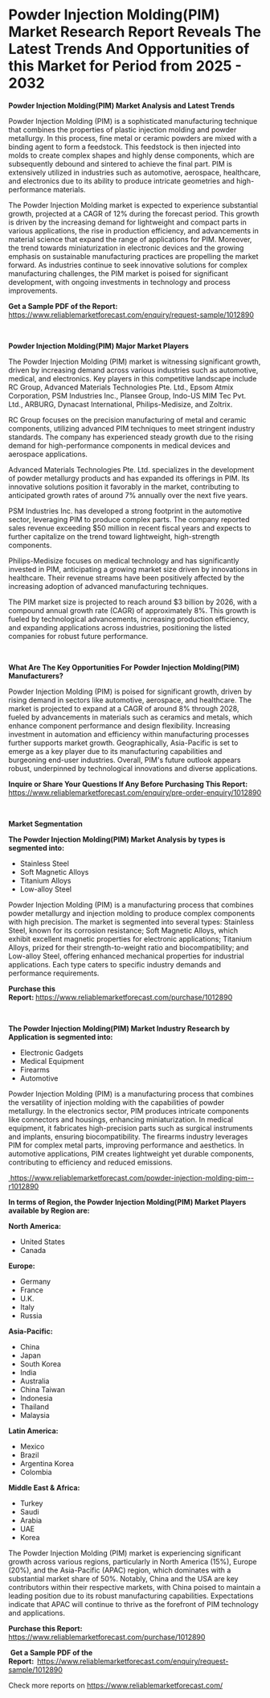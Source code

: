 <p><h1>Powder Injection Molding(PIM) Market Research Report Reveals The Latest Trends And Opportunities of this Market for Period from 2025 - 2032</h1></p><p><strong>Powder Injection Molding(PIM) Market Analysis and Latest Trends</strong></p>
<p><p>Powder Injection Molding (PIM) is a sophisticated manufacturing technique that combines the properties of plastic injection molding and powder metallurgy. In this process, fine metal or ceramic powders are mixed with a binding agent to form a feedstock. This feedstock is then injected into molds to create complex shapes and highly dense components, which are subsequently debound and sintered to achieve the final part. PIM is extensively utilized in industries such as automotive, aerospace, healthcare, and electronics due to its ability to produce intricate geometries and high-performance materials.</p><p>The Powder Injection Molding market is expected to experience substantial growth, projected at a CAGR of 12% during the forecast period. This growth is driven by the increasing demand for lightweight and compact parts in various applications, the rise in production efficiency, and advancements in material science that expand the range of applications for PIM. Moreover, the trend towards miniaturization in electronic devices and the growing emphasis on sustainable manufacturing practices are propelling the market forward. As industries continue to seek innovative solutions for complex manufacturing challenges, the PIM market is poised for significant development, with ongoing investments in technology and process improvements.</p></p>
<p><strong>Get a Sample PDF of the Report:&nbsp;</strong> <a href="https://www.reliablemarketforecast.com/enquiry/request-sample/1012890?utm_campaign=2124&utm_medium=2&utm_source=Github&utm_content=ia&utm_term=05022025&utm_id=powder-injection-moldingpim">https://www.reliablemarketforecast.com/enquiry/request-sample/1012890</a></p>
<p>&nbsp;</p>
<p><strong>Powder Injection Molding(PIM) Major Market Players</strong></p>
<p><p>The Powder Injection Molding (PIM) market is witnessing significant growth, driven by increasing demand across various industries such as automotive, medical, and electronics. Key players in this competitive landscape include RC Group, Advanced Materials Technologies Pte. Ltd., Epsom Atmix Corporation, PSM Industries Inc., Plansee Group, Indo-US MIM Tec Pvt. Ltd., ARBURG, Dynacast International, Philips-Medisize, and Zoltrix.</p><p>RC Group focuses on the precision manufacturing of metal and ceramic components, utilizing advanced PIM techniques to meet stringent industry standards. The company has experienced steady growth due to the rising demand for high-performance components in medical devices and aerospace applications.</p><p>Advanced Materials Technologies Pte. Ltd. specializes in the development of powder metallurgy products and has expanded its offerings in PIM. Its innovative solutions position it favorably in the market, contributing to anticipated growth rates of around 7% annually over the next five years.</p><p>PSM Industries Inc. has developed a strong footprint in the automotive sector, leveraging PIM to produce complex parts. The company reported sales revenue exceeding $50 million in recent fiscal years and expects to further capitalize on the trend toward lightweight, high-strength components.</p><p>Philips-Medisize focuses on medical technology and has significantly invested in PIM, anticipating a growing market size driven by innovations in healthcare. Their revenue streams have been positively affected by the increasing adoption of advanced manufacturing techniques.</p><p>The PIM market size is projected to reach around $3 billion by 2026, with a compound annual growth rate (CAGR) of approximately 8%. This growth is fueled by technological advancements, increasing production efficiency, and expanding applications across industries, positioning the listed companies for robust future performance.</p></p>
<p>&nbsp;</p>
<p><strong>What Are The Key Opportunities For Powder Injection Molding(PIM) Manufacturers?</strong></p>
<p><p>Powder Injection Molding (PIM) is poised for significant growth, driven by rising demand in sectors like automotive, aerospace, and healthcare. The market is projected to expand at a CAGR of around 8% through 2028, fueled by advancements in materials such as ceramics and metals, which enhance component performance and design flexibility. Increasing investment in automation and efficiency within manufacturing processes further supports market growth. Geographically, Asia-Pacific is set to emerge as a key player due to its manufacturing capabilities and burgeoning end-user industries. Overall, PIM's future outlook appears robust, underpinned by technological innovations and diverse applications.</p></p>
<p><strong>Inquire or Share Your Questions If Any Before Purchasing This Report:</strong> <a href="https://www.reliablemarketforecast.com/enquiry/pre-order-enquiry/1012890?utm_campaign=2124&utm_medium=2&utm_source=Github&utm_content=ia&utm_term=05022025&utm_id=powder-injection-moldingpim">https://www.reliablemarketforecast.com/enquiry/pre-order-enquiry/1012890</a></p>
<p>&nbsp;</p>
<p><strong>Market Segmentation</strong></p>
<p><strong>The Powder Injection Molding(PIM) Market Analysis by types is segmented into:</strong></p>
<p><ul><li>Stainless Steel</li><li>Soft Magnetic Alloys</li><li>Titanium Alloys</li><li>Low-alloy Steel</li></ul></p>
<p><p>Powder Injection Molding (PIM) is a manufacturing process that combines powder metallurgy and injection molding to produce complex components with high precision. The market is segmented into several types: Stainless Steel, known for its corrosion resistance; Soft Magnetic Alloys, which exhibit excellent magnetic properties for electronic applications; Titanium Alloys, prized for their strength-to-weight ratio and biocompatibility; and Low-alloy Steel, offering enhanced mechanical properties for industrial applications. Each type caters to specific industry demands and performance requirements.</p></p>
<p><strong>Purchase this Report:&nbsp;</strong><a href="https://www.reliablemarketforecast.com/purchase/1012890?utm_campaign=2124&utm_medium=2&utm_source=Github&utm_content=ia&utm_term=05022025&utm_id=powder-injection-moldingpim">https://www.reliablemarketforecast.com/purchase/1012890</a></p>
<p>&nbsp;</p>
<p><strong>The Powder Injection Molding(PIM) Market Industry Research by Application is segmented into:</strong></p>
<p><ul><li>Electronic Gadgets</li><li>Medical Equipment</li><li>Firearms</li><li>Automotive</li></ul></p>
<p><p>Powder Injection Molding (PIM) is a manufacturing process that combines the versatility of injection molding with the capabilities of powder metallurgy. In the electronics sector, PIM produces intricate components like connectors and housings, enhancing miniaturization. In medical equipment, it fabricates high-precision parts such as surgical instruments and implants, ensuring biocompatibility. The firearms industry leverages PIM for complex metal parts, improving performance and aesthetics. In automotive applications, PIM creates lightweight yet durable components, contributing to efficiency and reduced emissions.</p></p>
<p><a href="https://www.reliablemarketforecast.com/powder-injection-molding-pim--r1012890?utm_campaign=2124&utm_medium=2&utm_source=Github&utm_content=ia&utm_term=05022025&utm_id=powder-injection-moldingpim">&nbsp;https://www.reliablemarketforecast.com/powder-injection-molding-pim--r1012890</a></p>
<p><strong>In terms of Region, the Powder Injection Molding(PIM) Market Players available by Region are:</strong></p>
<p>
    <p> <strong> North America: </strong>
        <ul>
            <li>United States</li>
            <li>Canada</li>
        </ul>
        </p> 
    <p> <strong> Europe: </strong>
        <ul>
            <li>Germany</li>
            <li>France</li>
            <li>U.K.</li>
            <li>Italy</li>
            <li>Russia</li>
        </ul>
        </p> 
    <p> <strong> Asia-Pacific: </strong>
        <ul>
            <li>China</li>
            <li>Japan</li>
            <li>South Korea</li>
            <li>India</li>
            <li>Australia</li>
            <li>China Taiwan</li>
            <li>Indonesia</li>
            <li>Thailand</li>
            <li>Malaysia</li>
        </ul>
        </p> 
    <p> <strong> Latin America: </strong>
        <ul>
            <li>Mexico</li>
            <li>Brazil</li>
            <li>Argentina Korea</li>
            <li>Colombia</li>
        </ul>
        </p> 
    <p> <strong> Middle East & Africa: </strong>
        <ul>
            <li>Turkey</li>
            <li>Saudi</li>
            <li>Arabia</li>
            <li>UAE</li>
            <li>Korea</li>
        </ul>
    </p>
    </p>
<p><p>The Powder Injection Molding (PIM) market is experiencing significant growth across various regions, particularly in North America (15%), Europe (20%), and the Asia-Pacific (APAC) region, which dominates with a substantial market share of 50%. Notably, China and the USA are key contributors within their respective markets, with China poised to maintain a leading position due to its robust manufacturing capabilities. Expectations indicate that APAC will continue to thrive as the forefront of PIM technology and applications.</p></p>
<p><strong>Purchase this Report: </strong><a href="https://www.reliablemarketforecast.com/purchase/1012890?utm_campaign=2124&utm_medium=2&utm_source=Github&utm_content=ia&utm_term=05022025&utm_id=powder-injection-moldingpim">https://www.reliablemarketforecast.com/purchase/1012890</a></p>
<p>&nbsp;<strong>Get a Sample PDF of the Report:&nbsp;&nbsp;</strong><a href="https://www.reliablemarketforecast.com/enquiry/request-sample/1012890?utm_campaign=2124&utm_medium=2&utm_source=Github&utm_content=ia&utm_term=05022025&utm_id=powder-injection-moldingpim">https://www.reliablemarketforecast.com/enquiry/request-sample/1012890</a></p>
<p><strong></strong></p>
<p>Check more reports on <a href="https://www.reliablemarketforecast.com/?utm_campaign=2124&utm_medium=2&utm_source=Github&utm_content=ia&utm_term=05022025&utm_id=powder-injection-moldingpim">https://www.reliablemarketforecast.com/</a></p>